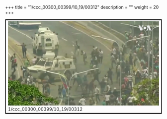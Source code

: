 +++
title = "1/ccc_00300_00399/10_19/00312"
description = ""
weight = 20
+++

<table style="border:2px solid black;max-width:800px;max-height:800px;" 
><tr><td>
<img class="center-fit-jpg"
src="/jpg_/aaa_20190430_NxaOmWaI8sI_00311.jpg">
1/ccc_00300_00399/10_19/00312
</img></td></tr></table>
